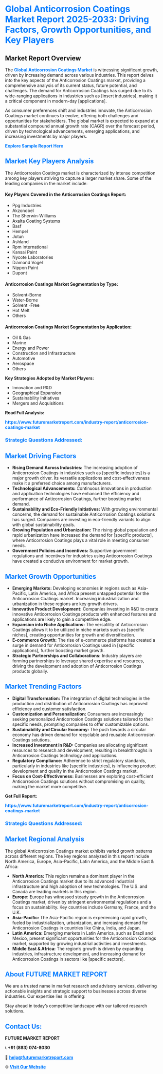 <h1 style="color: #007BFF;">Global Anticorrosion Coatings Market Report 2025-2033: Driving Factors, Growth Opportunities, and Key Players</h1>

<section id="overview">
<h2>Market Report Overview</h2>
<p>The <a href="https://www.futuremarketreport.com/industry-report/anticorrosion-coatings-market" style="color: #007BFF; text-decoration: none;"><strong>Global Anticorrosion Coatings Market</strong></a> is witnessing significant growth, driven by increasing demand across various industries. This report delves into the key aspects of the Anticorrosion Coatings market, providing a comprehensive analysis of its current status, future potential, and challenges. The demand for Anticorrosion Coatings has surged due to its wide-ranging applications in industries such as [insert industries], making it a critical component in modern-day [applications].</p>
<p>As consumer preferences shift and industries innovate, the Anticorrosion Coatings market continues to evolve, offering both challenges and opportunities for stakeholders. The global market is expected to expand at a substantial compound annual growth rate (CAGR) over the forecast period, driven by technological advancements, emerging applications, and increasing investments by major players.</p>
</section>

<section id="overview">
<p><a href="https://www.futuremarketreport.com/request-sample/reportId=31156" style="color: #007BFF; text-decoration: none;"><strong>Explore Sample Report Here</strong></a></p>
</section>

<section id="key-players">
<h2 style="color: #007BFF;">Market Key Players Analysis</h2>
<p>The Anticorrosion Coatings market is characterized by intense competition among key players striving to capture a larger market share. Some of the leading companies in the market include:</p>
<h4>Key Players Covered in the Anticorrosion Coatings Report:</h4>
<ul><li>Ppg Industries</li><li>Akzonobel</li><li>The Sherwin-Williams</li><li>Axalta Coating Systems</li><li>Basf</li><li>Hempel</li><li>Jotun</li><li>Ashland</li><li>Rpm International</li><li>Kansai Paint</li><li>Nycote Laboratories</li><li>Diamond Vogel</li><li>Nippon Paint</li><li>Dupont</li></ul>
<h4>Anticorrosion Coatings Market Segmentation by Type:</h4>
<ul><li>Solvent-Borne</li><li>Water-Borne</li><li>Solvent -Free</li><li>Hot Melt</li><li>Others</li></ul>

<h4>Anticorrosion Coatings Market Segmentation by Application:</h4>
<ul><li>Oil &amp; Gas</li><li>Marine</li><li>Energy and Power</li><li>Construction and Infrastructure</li><li>Automotive</li><li>Aerospace</li><li>Others</li></ul>
<p><strong>Key Strategies Adopted by Market Players:</strong></p>
<ul>
<li>Innovation and R&D</li>
<li>Geographical Expansion</li>
<li>Sustainability Initiatives</li>
<li>Mergers and Acquisitions</li>
</ul>
</section>

<section>
<p><strong>Read Full Analysis: </strong></p><a href="https://www.futuremarketreport.com/industry-report/anticorrosion-coatings-market" style="color: #007BFF; text-decoration: none;"><strong>https://www.futuremarketreport.com/industry-report/anticorrosion-coatings-market</strong></a>
<h3 style="color: #007BFF;">Strategic Questions Addressed:</h3>
</section>

<section id="driving-factors">
<h2 style="color: #007BFF;">Market Driving Factors</h2>
<ul>
<li><strong>Rising Demand Across Industries:</strong> The increasing adoption of Anticorrosion Coatings in industries such as [specific industries] is a major growth driver. Its versatile applications and cost-effectiveness make it a preferred choice among manufacturers.</li>
<li><strong>Technological Advancements:</strong> Continuous innovations in production and application technologies have enhanced the efficiency and performance of Anticorrosion Coatings, further boosting market demand.</li>
<li><strong>Sustainability and Eco-Friendly Initiatives:</strong> With growing environmental concerns, the demand for sustainable Anticorrosion Coatings solutions has surged. Companies are investing in eco-friendly variants to align with global sustainability goals.</li>
<li><strong>Growing Population and Urbanization:</strong> The rising global population and rapid urbanization have increased the demand for [specific products], where Anticorrosion Coatings plays a vital role in meeting consumer needs.</li>
<li><strong>Government Policies and Incentives:</strong> Supportive government regulations and incentives for industries using Anticorrosion Coatings have created a conducive environment for market growth.</li>
</ul>
</section>

<section id="growth-opportunities">
<h2 style="color: #007BFF;">Market Growth Opportunities</h2>
<ul>
<li><strong>Emerging Markets:</strong> Developing economies in regions such as Asia-Pacific, Latin America, and Africa present untapped potential for the Anticorrosion Coatings market. Increasing industrialization and urbanization in these regions are key growth drivers.</li>
<li><strong>Innovative Product Development:</strong> Companies investing in R&D to create innovative Anticorrosion Coatings products with enhanced features and applications are likely to gain a competitive edge.</li>
<li><strong>Expansion into Niche Applications:</strong> The versatility of Anticorrosion Coatings allows it to be utilized in niche markets such as [specific niches], creating opportunities for growth and diversification.</li>
<li><strong>E-commerce Growth:</strong> The rise of e-commerce platforms has created a surge in demand for Anticorrosion Coatings used in [specific applications], further boosting market growth.</li>
<li><strong>Strategic Partnerships and Collaborations:</strong> Industry players are forming partnerships to leverage shared expertise and resources, driving the development and adoption of Anticorrosion Coatings products globally.</li>
</ul>
</section>

<section id="trending-factors">
<h2 style="color: #007BFF;">Market Trending Factors</h2>
<ul>
<li><strong>Digital Transformation:</strong> The integration of digital technologies in the production and distribution of Anticorrosion Coatings has improved efficiency and customer satisfaction.</li>
<li><strong>Customization and Personalization:</strong> Consumers are increasingly seeking personalized Anticorrosion Coatings solutions tailored to their specific needs, prompting companies to offer customizable options.</li>
<li><strong>Sustainability and Circular Economy:</strong> The push towards a circular economy has driven demand for recyclable and reusable Anticorrosion Coatings solutions.</li>
<li><strong>Increased Investment in R&D:</strong> Companies are allocating significant resources to research and development, resulting in breakthroughs in Anticorrosion Coatings technology and applications.</li>
<li><strong>Regulatory Compliance:</strong> Adherence to strict regulatory standards, particularly in industries like [specific industries], is influencing product development and quality in the Anticorrosion Coatings market.</li>
<li><strong>Focus on Cost-Effectiveness:</strong> Businesses are exploring cost-efficient Anticorrosion Coatings solutions without compromising on quality, making the market more competitive.</li>
</ul>
</section>

<section>
<p><strong>Get Full Report: </strong></p><a href="https://www.futuremarketreport.com/industry-report/anticorrosion-coatings-market" style="color: #007BFF; text-decoration: none;"><strong>https://www.futuremarketreport.com/industry-report/anticorrosion-coatings-market</strong></a>
<h3 style="color: #007BFF;">Strategic Questions Addressed:</h3>
</section>


<section id="regional-analysis">
<h2 style="color: #007BFF;">Market Regional Analysis</h2>
<p>The global Anticorrosion Coatings market exhibits varied growth patterns across different regions. The key regions analyzed in this report include North America, Europe, Asia-Pacific, Latin America, and the Middle East & Africa:</p>
<ul>
<li><strong>North America:</strong> This region remains a dominant player in the Anticorrosion Coatings market due to its advanced industrial infrastructure and high adoption of new technologies. The U.S. and Canada are leading markets in this region.</li>
<li><strong>Europe:</strong> Europe has witnessed steady growth in the Anticorrosion Coatings market, driven by stringent environmental regulations and a focus on sustainability. Key countries include Germany, France, and the U.K.</li>
<li><strong>Asia-Pacific:</strong> The Asia-Pacific region is experiencing rapid growth, fueled by industrialization, urbanization, and increasing demand for Anticorrosion Coatings in countries like China, India, and Japan.</li>
<li><strong>Latin America:</strong> Emerging markets in Latin America, such as Brazil and Mexico, present significant opportunities for the Anticorrosion Coatings market, supported by growing industrial activities and investments.</li>
<li><strong>Middle East & Africa:</strong> The region’s growth is driven by expanding industries, infrastructure development, and increasing demand for Anticorrosion Coatings in sectors like [specific sectors].</li>
</ul>
</section>

<footer>
<h2 style="color: #007BFF;">About FUTURE MARKET REPORT</h2>
<p>We are a trusted name in market research and advisory services, delivering actionable insights and strategic support to businesses across diverse industries. Our expertise lies in offering:</p>

<p>Stay ahead in today’s competitive landscape with our tailored research solutions.</p>

<h2 style="color: #007BFF;">Contact Us:</h2>
<p><strong>FUTURE MARKET REPORT</strong></p>
<p>📞 <strong>+91 (883) 074-8030</strong></p>
<p>📧 <strong><a href="mailto:help@futuremarketreport.com" style="color: #007BFF;">help@futuremarketreport.com</a></strong></p>
<p>🌐 <strong><a href="https://www.futuremarketreport.com/" style="color: #007BFF;">Visit Our Website</a></strong></p>
</footer>
